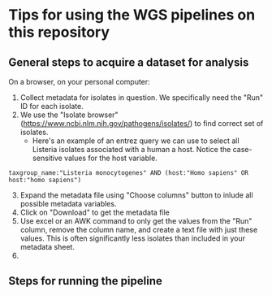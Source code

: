 # Tips for using the WGS pipelines on this repository


## General steps to acquire a dataset for analysis

On a browser, on your personal computer:
1. Collect metadata for isolates in question. We specifically need the "Run" ID for each isolate.
2. We use the "Isolate browser" (https://www.ncbi.nlm.nih.gov/pathogens/isolates/) to find correct set of isolates.
    * Here's an example of an entrez query we can use to select all Listeria isolates associated with a human a host. Notice the case-sensitive values for the host variable.

``` taxgroup_name:"Listeria monocytogenes" AND (host:"Homo sapiens" OR host:"homo sapiens") ```

3. Expand the metadata file using "Choose columns" button to inlude all possible metadata variables.
4. Click on "Download" to get the metadata file
5. Use excel or an AWK command to only get the values from the "Run" column, remove the column name, and create a text file with just these values. This is often significantly less isolates than included in your metadata sheet.
6. 

##  Steps for running the pipeline
